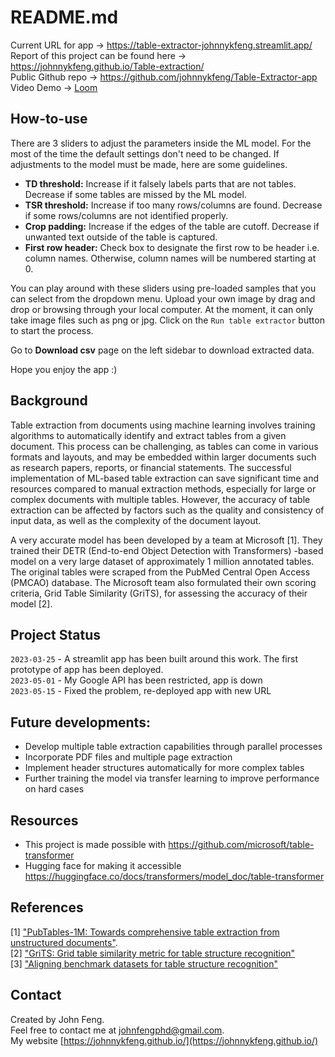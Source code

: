 # README.md
<!--Report of this project is originally posted in 
[Medium](https://johnfengphd.medium.com/table-extraction-with-pre-trained-ml-model-f638dfd4bdb7).  If you have the project hosted somewhere, include the link here. -->

<!-- ![Example screenshot](header_te.png) -->
Current URL for app &rarr; https://table-extractor-johnnykfeng.streamlit.app/ <br>
Report of this project can be found here &rarr; https://johnnykfeng.github.io/Table-extraction/ <br>
Public Github repo &rarr; https://github.com/johnnykfeng/Table-Extractor-app <br>
Video Demo &rarr; [Loom](https://www.loom.com/share/972141aade75425b97fd547f3c65e91b)

## How-to-use
There are 3 sliders to adjust the parameters inside the ML model. For the most of the time the default settings don't need to be changed. If adjustments to the model must be made, here are some guidelines.
- **TD threshold:** Increase if it falsely labels parts that are not tables. Decrease if some tables are missed by the ML model.
- **TSR threshold:** Increase if too many rows/columns are found. Decrease if some rows/columns are not identified properly.
- **Crop padding:** Increase if the edges of the table are cutoff. Decrease if unwanted text outside of the table is captured.
- **First row header:** Check box to designate the first row to be header i.e. column names. Otherwise, column names will be numbered starting at 0.

You can play around with these sliders using pre-loaded samples that you can select from the dropdown menu. Upload your own image by drag and drop or browsing through your local computer. At the moment, it can only take image files such as png or jpg. Click on the `Run table extractor` button to start the process.

Go to **Download csv** page on the left sidebar to download extracted data.

Hope you enjoy the app :)

## Background

Table extraction from documents using machine learning involves training algorithms to automatically identify and extract tables from a given document. This process can be challenging, as tables can come in various formats and layouts, and may be embedded within larger documents such as research papers, reports, or financial statements. The successful implementation of ML-based table extraction can save significant time and resources compared to manual extraction methods, especially for large or complex documents with multiple tables. However, the accuracy of table extraction can be affected by factors such as the quality and consistency of input data, as well as the complexity of the document layout.

A very accurate model has been developed by a team at Microsoft [1]. They trained their DETR (End-to-end Object Detection with Transformers) -based model on a very large dataset of approximately 1 million annotated tables. The original tables were scraped from the PubMed Central Open Access (PMCAO) database. The Microsoft team also formulated their own scoring criteria, Grid Table Similarity (GriTS), for assessing the accuracy of their model [2].

## Project Status
`2023-03-25` - A streamlit app has been built around this work. The first prototype of app has been deployed. <br>
`2023-05-01` - My Google API has been restricted, app is down <br> 
`2023-05-15` - Fixed the problem, re-deployed app with new URL  <br>

## Future developments:
- Develop multiple table extraction capabilities through parallel processes
- Incorporate PDF files and multiple page extraction
- Implement header structures automatically for more complex tables
- Further training the model via transfer learning to improve performance on hard cases

## Resources
- This project is made possible with https://github.com/microsoft/table-transformer
- Hugging face for making it accessible https://huggingface.co/docs/transformers/model_doc/table-transformer

## References
[1] ["PubTables-1M: Towards comprehensive table extraction from unstructured documents"](https://openaccess.thecvf.com/content/CVPR2022/html/Smock_PubTables-1M_Towards_Comprehensive_Table_Extraction_From_Unstructured_Documents_CVPR_2022_paper.html). <br>
[2] ["GriTS: Grid table similarity metric for table structure recognition"](https://arxiv.org/abs/2203.12555) <br>
[3] ["Aligning benchmark datasets for table structure recognition"](https://arxiv.org/abs/2303.00716)

## Contact
Created by John Feng. <br>
Feel free to contact me at johnfengphd@gmail.com. <br>
My website [https://johnnykfeng.github.io/](https://johnnykfeng.github.io/)


<!-- Optional -->
<!-- ## License -->
<!-- This project is open source and available under the [... License](). -->

<!-- You don't have to include all sections - just the one's relevant to your project -->
